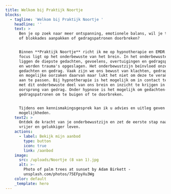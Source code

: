 ```yaml
---
title: Welkom bij Praktijk Noortje
blocks:
  - tagline: 'Welkom bij Praktijk Noortje '
    headline: ''
    text: >
      Ben je op zoek naar meer ontspanning, emotionele balans, wil je trauma's
      of blokkades aanpakken of gedragspatronen doorbreken?


      Binnen **Praktijk Noortje** richt ik me op hypnotherapie en EMDR.  Mijn
      focus ligt op het onderbewuste van het brein. In het onderbewuste brein
      liggen de diepste gedachten, gevoelens, overtuigingen en gedragspatronen
      en worden trauma's opgeslagen. Het onderbewustzijn beïnvloed onze
      gedachten en gedrag. Vaak zijn we ons bewust van klachten, gedragspatronen
      en mogelijke oorzaken daarvan maar lukt het niet om deze te veranderen of
      aan te passen. Bij hypnotherapie is het mogelijk om in contact te komen
      met dit onderbewuste deel van ons brein en inzicht te krijgen in de
      oorsprong van gedrag. Onder hypnose is het mogelijk om gedachten- en
      gedragspatronen om te buigen of te doorbreken. 


      Tijdens een kennismakingsgesprek kan ik u advies en uitleg geven over de
      mogelijkheden.
    text2: >
      Ontdek de kracht van je onderbewustzijn en zet de eerste stap naar een
      vrijer en gelukkiger leven.
    actions:
      - label: Bekijk mijn aanbod
        type: button
        icon: true
        link: /aanbod
    image:
      src: /uploads/Noortje (8 van 1).jpg
      alt: >-
        Photo of palm trees at sunset by Adam Birkett -
        unsplash.com/photos/75EFpyXu3Wg
    color: default
    _template: hero
---
```


